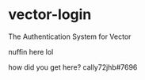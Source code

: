 # vector-login
The Authentication System for Vector

nuffin here lol

how did you get here?
cally72jhb#7696
